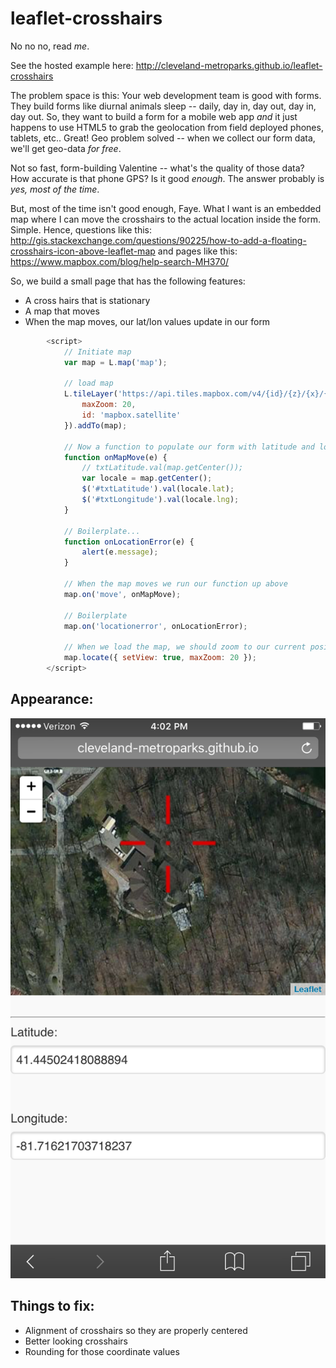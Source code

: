 # leaflet-crosshairs
No no no, read _me_.

See the hosted example here:
http://cleveland-metroparks.github.io/leaflet-crosshairs

The problem space is this: Your web development team is good with forms. They build forms like diurnal animals sleep -- daily, day in, day out, day in, day out. So, they want to build a form for a mobile web app _and_ it just happens to use HTML5 to grab the geolocation from field deployed phones, tablets, etc.. Great! Geo problem solved -- when we collect our form data, we'll get geo-data _for free_.

Not so fast, form-building Valentine -- what's the quality of those data? How accurate is that phone GPS? Is it good _enough_. The answer probably is _yes, most of the time_.

But, most of the time isn't good enough, Faye. What I want is an embedded map where I can move the crosshairs to the actual location inside the form. Simple. Hence, questions like this: http://gis.stackexchange.com/questions/90225/how-to-add-a-floating-crosshairs-icon-above-leaflet-map and pages like this: https://www.mapbox.com/blog/help-search-MH370/

So, we build a small page that has the following features:
* A cross hairs that is stationary
* A map that moves
* When the map moves, our lat/lon values update in our form

```Javascript
        <script>
            // Initiate map
            var map = L.map('map');

            // load map
            L.tileLayer('https://api.tiles.mapbox.com/v4/{id}/{z}/{x}/{y}.png?access_token=pk.blablabla', {
                maxZoom: 20,
                id: 'mapbox.satellite'
            }).addTo(map);

            // Now a function to populate our form with latitude and longitude values
            function onMapMove(e) {
                // txtLatitude.val(map.getCenter());
                var locale = map.getCenter();
                $('#txtLatitude').val(locale.lat);
                $('#txtLongitude').val(locale.lng);
            }
            
            // Boilerplate...
            function onLocationError(e) {
                alert(e.message);
            }

            // When the map moves we run our function up above
            map.on('move', onMapMove);

            // Boilerplate
            map.on('locationerror', onLocationError);
            
            // When we load the map, we should zoom to our current position using device geolocation
            map.locate({ setView: true, maxZoom: 20 });
        </script>
```

## Appearance:
![](https://raw.githubusercontent.com/cleveland-metroparks/leaflet-crosshairs/gh-pages/IMG_2752.PNG)

## Things to fix:
* Alignment of crosshairs so they are properly centered
* Better looking crosshairs
* Rounding for those coordinate values
